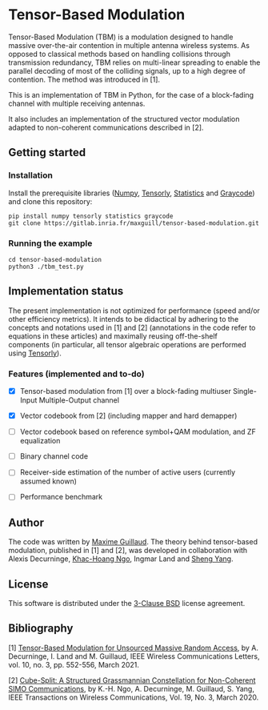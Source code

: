 # Tensor-Based Modulation

Tensor-Based Modulation (TBM) is a modulation designed to handle massive over-the-air contention in multiple antenna wireless systems. As opposed to classical methods based on handling collisions through transmission redundancy, TBM relies on multi-linear spreading to enable the parallel decoding of most of the colliding signals, up to a high degree of contention. The method was introduced in [1].

This is an implementation of TBM in Python, for the case of a block-fading channel with multiple receiving antennas.

It also includes an implementation of the structured vector modulation adapted to non-coherent communications described in [2].


## Getting started

### Installation

Install the prerequisite libraries ([Numpy](https://numpy.org/), [Tensorly](http://tensorly.org/), [Statistics](https://docs.python.org/3/library/statistics.html) and [Graycode](https://gitlab.com/heikkiorsila/gray-code)) and clone this repository:
```
pip install numpy tensorly statistics graycode
git clone https://gitlab.inria.fr/maxguill/tensor-based-modulation.git
```

### Running the example

```
cd tensor-based-modulation
python3 ./tbm_test.py
```


## Implementation status

The present implementation is not optimized for performance (speed and/or other efficiency metrics). It intends to be didactical by adhering to the concepts and notations used in [1] and [2] (annotations in the code refer to equations in these articles) and maximally reusing off-the-shelf components (in particular, all tensor algebraic operations are performed using [Tensorly](http://tensorly.org/)).

### Features (implemented and to-do)
- [x] Tensor-based modulation from [1] over a block-fading multiuser Single-Input Multiple-Output channel
- [x] Vector codebook from [2] (including mapper and hard demapper)
- [ ] Vector codebook based on reference symbol+QAM modulation, and ZF equalization
- [ ] Binary channel code
- [ ] Receiver-side estimation of the number of active users (currently assumed known)
- [ ] Performance benchmark



## Author
The code was written by [Maxime Guillaud](http://research.mguillaud.net/). The theory behind tensor-based modulation, published in [1] and [2], was developed in collaboration with Alexis Decurninge, [Khac-Hoang Ngo](https://khachoang1412.github.io/), Ingmar Land and [Sheng Yang](https://l2s.centralesupelec.fr/en/u/yang-sheng/).


## License

This software is distributed under the [3-Clause BSD](https://opensource.org/license/bsd-3-clause/) license agreement.


## Bibliography

[1] [Tensor-Based Modulation for Unsourced Massive Random Access](https://dx.doi.org/10.1109/LWC.2020.3037523), by A. Decurninge, I. Land and M. Guillaud,  IEEE Wireless Communications Letters, vol. 10, no. 3, pp. 552-556, March 2021.

[2] [Cube-Split: A Structured Grassmannian Constellation for Non-Coherent SIMO Communications](https://doi.org/10.1109/TWC.2019.2959781), by K.-H. Ngo, A. Decurninge, M. Guillaud, S. Yang, IEEE Transactions on Wireless Communications, Vol. 19, No. 3, March 2020.
